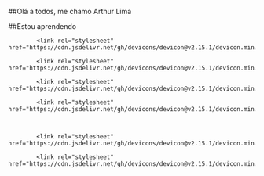 ##Olá a todos, me chamo Arthur Lima

##Estou aprendendo

            <link rel="stylesheet" href="https://cdn.jsdelivr.net/gh/devicons/devicon@v2.15.1/devicon.min.css">
			
            <link rel="stylesheet" href="https://cdn.jsdelivr.net/gh/devicons/devicon@v2.15.1/devicon.min.css">
          
            <link rel="stylesheet" href="https://cdn.jsdelivr.net/gh/devicons/devicon@v2.15.1/devicon.min.css">
			
            <link rel="stylesheet" href="https://cdn.jsdelivr.net/gh/devicons/devicon@v2.15.1/devicon.min.css">
          
          
			
            <link rel="stylesheet" href="https://cdn.jsdelivr.net/gh/devicons/devicon@v2.15.1/devicon.min.css">
          
            <link rel="stylesheet" href="https://cdn.jsdelivr.net/gh/devicons/devicon@v2.15.1/devicon.min.css">
			
          